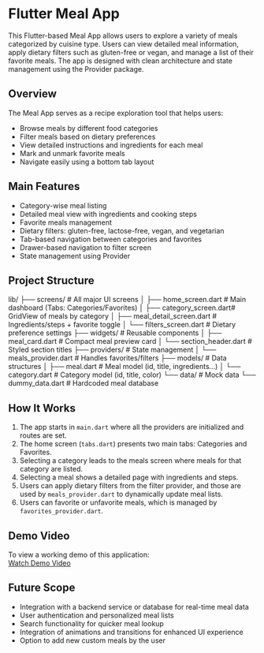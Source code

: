 # Flutter Meal App

This Flutter-based Meal App allows users to explore a variety of meals categorized by cuisine type. Users can view detailed meal information, apply dietary filters such as gluten-free or vegan, and manage a list of their favorite meals. The app is designed with clean architecture and state management using the Provider package.

## Overview

The Meal App serves as a recipe exploration tool that helps users:
- Browse meals by different food categories
- Filter meals based on dietary preferences
- View detailed instructions and ingredients for each meal
- Mark and unmark favorite meals
- Navigate easily using a bottom tab layout

## Main Features

- Category-wise meal listing
- Detailed meal view with ingredients and cooking steps
- Favorite meals management
- Dietary filters: gluten-free, lactose-free, vegan, and vegetarian
- Tab-based navigation between categories and favorites
- Drawer-based navigation to filter screen
- State management using Provider

## Project Structure
lib/
├── screens/                # All major UI screens
│   ├── home_screen.dart    # Main dashboard (Tabs: Categories/Favorites)
│   ├── category_screen.dart# GridView of meals by category
│   ├── meal_detail_screen.dart # Ingredients/steps + favorite toggle
│   └── filters_screen.dart # Dietary preference settings
├── widgets/                # Reusable components
│   ├── meal_card.dart      # Compact meal preview card
│   └── section_header.dart # Styled section titles
├── providers/              # State management
│   └── meals_provider.dart # Handles favorites/filters
├── models/                 # Data structures
│   ├── meal.dart           # Meal model (id, title, ingredients...)
│   └── category.dart       # Category model (id, title, color)
└── data/                   # Mock data
    └── dummy_data.dart     # Hardcoded meal database


## How It Works

1. The app starts in `main.dart` where all the providers are initialized and routes are set.
2. The home screen (`tabs.dart`) presents two main tabs: Categories and Favorites.
3. Selecting a category leads to the meals screen where meals for that category are listed.
4. Selecting a meal shows a detailed page with ingredients and steps.
5. Users can apply dietary filters from the filter provider, and those are used by `meals_provider.dart` to dynamically update meal lists.
6. Users can favorite or unfavorite meals, which is managed by `favorites_provider.dart`.

## Demo Video

To view a working demo of this application:  
[ Watch Demo Video ](https://drive.google.com/file/d/17tJrGAuJ9_cvD_gHnAKwMu9jR17vbzQD/view?usp=drive_link)  


## Future Scope

- Integration with a backend service or database for real-time meal data
- User authentication and personalized meal lists
- Search functionality for quicker meal lookup
- Integration of animations and transitions for enhanced UI experience
- Option to add new custom meals by the user


    
